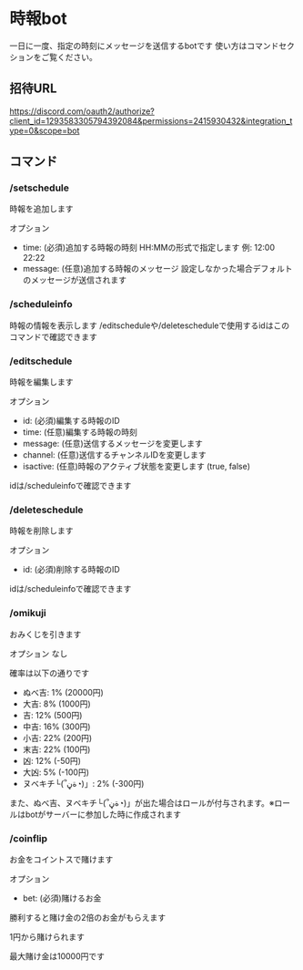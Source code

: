 # 時報bot

一日に一度、指定の時刻にメッセージを送信するbotです 使い方はコマンドセクションをご覧ください。

## 招待URL
https://discord.com/oauth2/authorize?client_id=1293583305794392084&permissions=2415930432&integration_type=0&scope=bot

## コマンド

### /setschedule
  時報を追加します

  オプション
  - time: (必須)追加する時報の時刻 HH:MMの形式で指定します 例: 12:00 22:22
  - message: (任意)追加する時報のメッセージ 設定しなかった場合デフォルトのメッセージが送信されます

### /scheduleinfo
  時報の情報を表示します
  /editscheduleや/deletescheduleで使用するidはこのコマンドで確認できます

### /editschedule
  時報を編集します

  オプション
  - id: (必須)編集する時報のID
  - time: (任意)編集する時報の時刻
  - message: (任意)送信するメッセージを変更します
  - channel: (任意)送信するチャンネルIDを変更します
  - isactive: (任意)時報のアクティブ状態を変更します (true, false)

  idは/scheduleinfoで確認できます

### /deleteschedule
  時報を削除します

  オプション
  - id: (必須)削除する時報のID

  idは/scheduleinfoで確認できます

### /omikuji
  おみくじを引きます

  オプション なし

  確率は以下の通りです
  - ぬべ吉: 1% (20000円)
  - 大吉: 8% (1000円)
  - 吉: 12% (500円)
  - 中吉: 16% (300円)
  - 小吉: 22% (200円)
  - 末吉: 22% (100円)
  - 凶: 12% (-50円)
  - 大凶: 5% (-100円)
  - ヌベキチ└(՞ةڼ◔)」: 2% (-300円)

  また、ぬべ吉、ヌベキチ└(՞ةڼ◔)」が出た場合はロールが付与されます。※ロールはbotがサーバーに参加した時に作成されます

### /coinflip
  お金をコイントスで賭けます

  オプション
  - bet: (必須)賭けるお金

  勝利すると賭け金の2倍のお金がもらえます

  1円から賭けられます

  最大賭け金は10000円です
